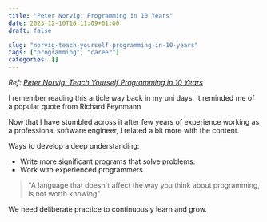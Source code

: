 ```yaml
---
title: "Peter Norvig: Programming in 10 Years"
date: 2023-12-10T16:11:09+01:00
draft: false

slug: "norvig-teach-yourself-programming-in-10-years" 
tags: ["programming", "career"]
categories: []
---
```


*Ref: [Peter Norvig: Teach Yourself Programming in 10 Years](http://norvig.com/21-days.html)*

I remember reading this article way back in my uni days. It reminded me of a popular quote from Richard Feynmann 

Now that I have stumbled across it after few years of experience working as a professional software engineer, I related a bit more with the content.

Ways to develop a deep understanding:
- Write more significant programs that solve problems.
- Work with experienced programmers.


> "A language that doesn't affect the way you think about programming, is not worth knowing"

We need deliberate practice to continuously learn and grow.
